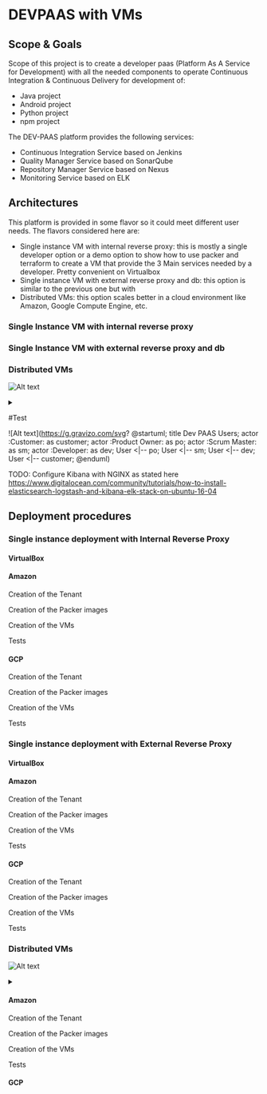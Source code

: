 # DEVPAAS with VMs

## Scope & Goals
Scope of this project is to create a developer paas (Platform As A Service for Development) with all the needed components to operate Continuous Integration & Continuous Delivery for development of:
* Java project
* Android project
* Python project
* npm project

The DEV-PAAS platform provides the following services: 
* Continuous Integration Service based on Jenkins 
* Quality Manager Service based on SonarQube
* Repository Manager Service based on Nexus 
* Monitoring Service based on ELK

## Architectures

This platform is provided in some flavor so it could meet different user needs. 
The flavors considered here are:
* Single instance VM with internal reverse proxy: this is mostly a single developer option or a demo option to show how to use packer and terraform to create a VM that provide the 3 Main services needed by a developer. Pretty convenient on Virtualbox
* Single instance VM with external reverse proxy and db: this option is similar to the previous one but with  
* Distributed VMs: this option scales better in a cloud environment like Amazon, Google Compute Engine, etc. 

### Single Instance VM with internal reverse proxy

### Single Instance VM with external reverse proxy and db

### Distributed VMs


![Alt text](https://g.gravizo.com/source/custom_mark13?https%3A%2F%2Fraw.githubusercontent.com%2Fmarcomaccio%2Fdevpaas%2Fmaster%2Fdevpaas-vm%2FREADME.md)
<details> 
<summary></summary>
custom_mark13
@startuml;
title Dev PAAS vm architecture;
node nginx <<vm>> as nginx;
node gitlab <<vm>> as scm;
node agilfant <<vm>> as pms;
node sonarqube <<vm>> as qms;
node jenkins <<vm>> as cis;
node nexus <<vm>> as rms;
node elastic <<vm>> as elastic;
node logspout <<vm>> as logspout;
node kibana <<vm>> as kibana;
database mariadb_agilefant <<vm>>;
database mariadb_gitlab <<vm>>;
database mariadb_sonarqube <<vm>>;
nginx -left-> pms : "http 80";
pms -down-> mariadb_agilefant : tcp 3306;
nginx -down-> scm : "/gitlab http 80";
scm -down-> mariadb_gitlab : tcp 3306;
nginx -down-> cis : "/jenkins http 8080" ;
nginx -down-> qms : "/sonarqube http 9000" ;
qms -down-> mariadb_sonarqube;
nginx -right-> rms: "/nexus http 8081";
nginx --> logspout;
nginx --> kibana;
kibana --> elastic;
pms --> logspout;
cis --> scm : http 80;
cis --> qms : http 9000;
cis --> rms : http 8081;
cis --> logspout;
scm --> logspout;
qms --> logspout;
rms --> logspout;
mariadb_gitlab --> logspout;
mariadb_sonarqube --> logspout;
mariadb_agilefant --> logspout;
logspout -right-> elastic;
@enduml
custom_mark13
</details>

#Test

![Alt text](https://g.gravizo.com/svg?
@startuml;
title Dev PAAS Users;
actor :Customer:      as customer;
actor :Product Owner: as po;
actor :Scrum Master:  as sm;
actor :Developer:     as dev;
User <|-- po;
User <|-- sm;
User <|-- dev;
User <|-- customer;
@enduml)


TODO: 
Configure Kibana with NGINX as stated here https://www.digitalocean.com/community/tutorials/how-to-install-elasticsearch-logstash-and-kibana-elk-stack-on-ubuntu-16-04


## Deployment procedures

### Single instance deployment with Internal Reverse Proxy

#### VirtualBox

#### Amazon

Creation of the Tenant

Creation of the Packer images

Creation of the VMs

Tests

#### GCP

Creation of the Tenant

Creation of the Packer images

Creation of the VMs

Tests

### Single instance deployment with External Reverse Proxy

#### VirtualBox

#### Amazon

Creation of the Tenant

Creation of the Packer images

Creation of the VMs

Tests

#### GCP

Creation of the Tenant

Creation of the Packer images

Creation of the VMs

Tests

### Distributed VMs

![Alt text](https://g.gravizo.com/source/custom_mark13?https%3A%2F%2Fraw.githubusercontent.com%2Fmarcomaccio%2Fdevpaas%2Fmaster%2Fdevpaas-vm%2FREADME.md)
<details> 
<summary></summary>
custom_mark13
@startuml;
title Dev PAAS Single VM architecture;
node nginx <<vm>> as nginx;
node jenkins <<vm>> as cis;
node sonarqube <<vm>> as qms;
node nexus <<vm>> as rms;
node elk <<vm>> as elk;
database mariadb_sonarqube <<vm>>;
nginx -down-> cis : "/jenkins http 8080";
nginx -down-> qms : "/sonarqube http 9000";
nginx -down-> rms: "/nexus http 8081";
nginx -down-> elk: "/kibana http 5601";
qms -down-> mariadb_sonarqube;
cis -left-> qms : http 9000;
cis -right-> rms : http 8081;
cis -up-> elk;
qms --> elk;
rms --> elk;
mariadb_sonarqube --> elk;
@enduml
custom_mark13
</details>

#### Amazon

Creation of the Tenant

Creation of the Packer images

Creation of the VMs

Tests

#### GCP